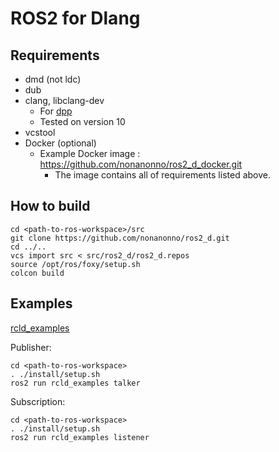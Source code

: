 # ROS2 for Dlang

## Requirements

- dmd (not ldc)
- dub
- clang, libclang-dev 
    - For [dpp](https://code.dlang.org/packages/dpp)
    - Tested on version 10
- vcstool
- Docker (optional)
    - Example Docker image : https://github.com/nonanonno/ros2_d_docker.git
        - The image contains all of requirements listed above.
## How to build

```shell
cd <path-to-ros-workspace>/src
git clone https://github.com/nonanonno/ros2_d.git
cd ../..
vcs import src < src/ros2_d/ros2_d.repos
source /opt/ros/foxy/setup.sh
colcon build
```

## Examples

[rcld_examples](rcld_examples)

Publisher:

```shell
cd <path-to-ros-workspace>
. ./install/setup.sh
ros2 run rcld_examples talker
```

Subscription:

```shell
cd <path-to-ros-workspace>
. ./install/setup.sh
ros2 run rcld_examples listener
```